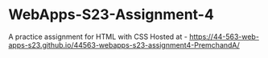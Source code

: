 # WebApps-S23-Assignment-4
A practice assignment for HTML with CSS
Hosted at - https://44-563-web-apps-s23.github.io/44563-webapps-s23-assignment4-PremchandA/

